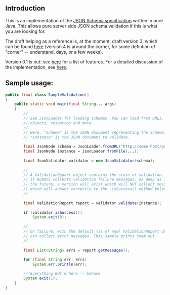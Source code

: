 ## Introduction

<p>This is an implementation of the <a href="http://www.json-schema.org/">JSON
Schema specification</a> written in pure Java. This allows pure server side JSON
schema validation if this is what you are looking for.

<p>The draft helping as a reference is, at the moment, draft version 3, which can
be found <a href="http://json-schema.org/draft-03/schema">here</a> (version 4
is around the corner, for some defintion of "corner" -- understand, days, or a
few weeks).

<p>Version 0.1 is out: see <a
href="https://github.com/fge/json-schema-validator/wiki/Version-0.1">here</a>
for a list of features. For a detailed discussion of the implementation, see <a
href="https://github.com/fge/json-schema-validator/wiki/Status">here</a>.

## Sample usage:

```java
public final class SampleValidation()
{
    public static void main(final String... args)
    {
        //
        // See JsonLoader for loading schemas. You can load from URLs, File
        // objects, resources and more.
        //
        // Here, "schema" is the JSON document representing the schema, and
        // "instance" is the JSON document to validate.
    
        final JsonNode schema = JsonLoader.fromURL("http://some.host/path/to/schema");
        final JsonNode instance = JsonLoader.fromFile(...);
    
        final JsonValidator validator = new JsonValidator(schema);
    
        //
        // A ValidationReport object contains the state of validation. Right now
        // it ALWAYS collects validation failure messages, as deep as it can. In
        // the future, a version will exist which will NOT collect messages but
        // which will answer correctly to the .isSuccess() method below:
        //
    
        final ValidationReport report = validator.validate(instance);
    
        if (validator.isSuccess())
            System.exit(0);
    
        //
        // On failure, with the default (as of now) ValidationReport object, you
        // can collect error messages. This sample prints them out.
        //
    
        final List<String> errs = report.getMessages();
    
        for (final String err: errs)
            System.err.println(err);

        // Everything BUT 0 here -- behave
        System.exit(1);
    }
}
```


